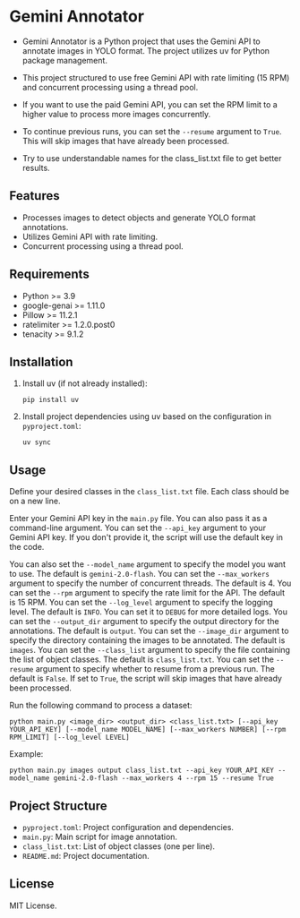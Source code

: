 # Gemini Annotator

- Gemini Annotator is a Python project that uses the Gemini API to annotate images in YOLO format. The project utilizes uv for Python package management.
- This project structured to use free Gemini API with rate limiting (15 RPM) and concurrent processing using a thread pool.
- If you want to use the paid Gemini API, you can set the RPM limit to a higher value to process more images concurrently.
- To continue previous runs, you can set the `--resume` argument to `True`. This will skip images that have already been processed.

- Try to use understandable names for the class_list.txt file to get better results.

## Features

- Processes images to detect objects and generate YOLO format annotations.
- Utilizes Gemini API with rate limiting.
- Concurrent processing using a thread pool.

## Requirements

- Python >= 3.9
- google-genai >= 1.11.0
- Pillow >= 11.2.1
- ratelimiter >= 1.2.0.post0
- tenacity >= 9.1.2

## Installation

1. Install uv (if not already installed):
   ```
   pip install uv
   ```
2. Install project dependencies using uv based on the configuration in `pyproject.toml`:
   ```
   uv sync
   ```

## Usage
Define your desired classes in the `class_list.txt` file. Each class should be on a new line.

Enter your Gemini API key in the `main.py` file. You can also pass it as a command-line argument.
You can set the `--api_key` argument to your Gemini API key. If you don't provide it, the script will use the default key in the code.

You can also set the `--model_name` argument to specify the model you want to use. The default is `gemini-2.0-flash`.
You can set the `--max_workers` argument to specify the number of concurrent threads. The default is 4.
You can set the `--rpm` argument to specify the rate limit for the API. The default is 15 RPM.
You can set the `--log_level` argument to specify the logging level. The default is `INFO`. You can set it to `DEBUG` for more detailed logs.
You can set the `--output_dir` argument to specify the output directory for the annotations. The default is `output`.
You can set the `--image_dir` argument to specify the directory containing the images to be annotated. The default is `images`.
You can set the `--class_list` argument to specify the file containing the list of object classes. The default is `class_list.txt`.
You can set the `--resume` argument to specify whether to resume from a previous run. The default is `False`. If set to `True`, the script will skip images that have already been processed.


Run the following command to process a dataset:

```
python main.py <image_dir> <output_dir> <class_list.txt> [--api_key YOUR_API_KEY] [--model_name MODEL_NAME] [--max_workers NUMBER] [--rpm RPM_LIMIT] [--log_level LEVEL]
```

Example:

```
python main.py images output class_list.txt --api_key YOUR_API_KEY --model_name gemini-2.0-flash --max_workers 4 --rpm 15 --resume True
```

## Project Structure

- `pyproject.toml`: Project configuration and dependencies.
- `main.py`: Main script for image annotation.
- `class_list.txt`: List of object classes (one per line).
- `README.md`: Project documentation.

## License

MIT License.
